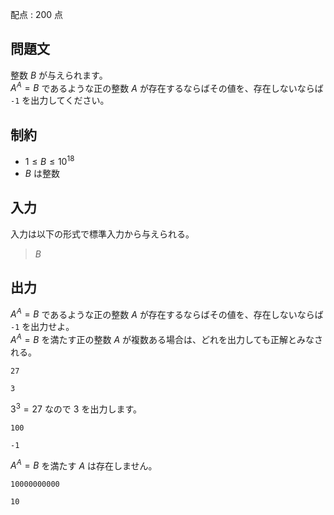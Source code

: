 配点 : $200$ 点

## 問題文

整数 $B$ が与えられます。<br>
$A^A = B$ であるような正の整数 $A$ が存在するならばその値を、存在しないならば `-1` を出力してください。  

## 制約

- $1 \leq B \leq 10^{18}$
- $B$ は整数

## 入力

入力は以下の形式で標準入力から与えられる。

> $B$

## 出力

$A^A = B$ であるような正の整数 $A$ が存在するならばその値を、存在しないならば `-1` を出力せよ。<br>
$A^A = B$ を満たす正の整数 $A$ が複数ある場合は、どれを出力しても正解とみなされる。

```input1
27
```

```output1
3
```

$3^3 = 27$ なので $3$ を出力します。

```input2
100
```

```output2
-1
```

$A^A = B$ を満たす $A$ は存在しません。

```input3
10000000000
```

```output3
10
```